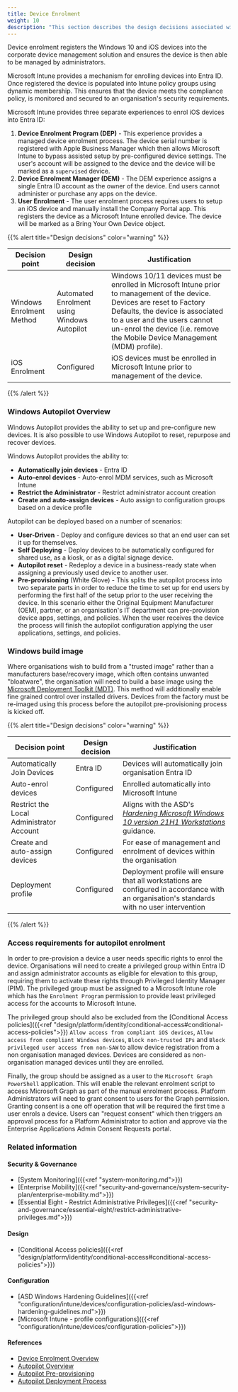 ```yaml
---
title: Device Enrolment
weight: 10
description: "This section describes the design decisions associated with Device Enrolment for system(s) built using ASD's Blueprint for Secure Cloud."
---
```


Device enrolment registers the Windows 10 and iOS devices into the corporate device management solution and ensures the device is then able to be managed by administrators.

Microsoft Intune provides a mechanism for enrolling devices into Entra ID. Once registered the device is populated into Intune policy groups using dynamic membership. This ensures that the device meets the compliance policy, is monitored and secured to an organisation's security requirements.

Microsoft Intune provides three separate experiences to enrol iOS devices into Entra ID:

1. **Device Enrolment Program (DEP)** - This experience provides a managed device enrolment process. The device serial number is registered with Apple Business Manager which then allows Microsoft Intune to bypass assisted setup by pre-configured device settings. The user's account will be assigned to the device and the device will be marked as a `supervised` device.
2. **Device Enrolment Manager (DEM)** - The DEM experience assigns a single Entra ID account as the owner of the device. End users cannot administer or purchase any apps on the device.
3. **User Enrolment** - The user enrolment process requires users to setup an iOS device and manually install the Company Portal app. This registers the device as a Microsoft Intune enrolled device. The device will be marked as a Bring Your Own Device object.

{{% alert title="Design decisions" color="warning" %}}

| Decision point           | Design decision                             | Justification                                                                                                                                                                                                                                                        |
| ------------------------ | ------------------------------------------- | -------------------------------------------------------------------------------------------------------------------------------------------------------------------------------------------------------------------------------------------------------------------- |
| Windows Enrolment Method | Automated Enrolment using Windows Autopilot | Windows 10/11 devices must be enrolled in Microsoft Intune prior to management of the device. Devices are reset to Factory Defaults, the device is associated to a user and the users cannot un-enrol the device (i.e. remove the Mobile Device Management (MDM) profile). |
| iOS Enrolment            | Configured                                  | iOS devices must be enrolled in Microsoft Intune prior to management of the device.                                                                                                                                                                                  |

{{% /alert %}}

### Windows Autopilot Overview

Windows Autopilot provides the ability to set up and pre-configure new devices. It is also possible to use Windows Autopilot to reset, repurpose and recover devices.

Windows Autopilot provides the ability to:

* **Automatically join devices** - Entra ID
* **Auto-enrol devices** - Auto-enrol MDM services, such as Microsoft Intune
* **Restrict the Administrator** - Restrict administrator account creation
* **Create and auto-assign devices** - Auto assign to configuration groups based on a device profile

Autopilot can be deployed based on a number of scenarios:

* **User-Driven** - Deploy and configure devices so that an end user can set it up for themselves.
* **Self Deploying** - Deploy devices to be automatically configured for shared use, as a kiosk, or as a digital signage device.
* **Autopilot reset** - Redeploy a device in a business-ready state when assigning a previously used device to another user.
* **Pre-provisioning** (White Glove) - This splits the autopilot process into two separate parts in order to reduce the time to set up for end users by performing the first half of the setup prior to the user receiving the device. In this scenario either the Original Equipment Manufacturer (OEM), partner, or an organisation's IT department can pre-provision device apps, settings, and policies. When the user receives the device the process will finish the autopilot configuration applying the user applications, settings, and policies.

### Windows build image

Where organisations wish to build from a "trusted image" rather than a manufacturers base/recovery image, which often contains unwanted "bloatware", the organisation will need to build a base image using the [Microsoft Deployment Toolkit (MDT)](https://learn.microsoft.com/windows/deployment/deploy-windows-mdt/get-started-with-the-microsoft-deployment-toolkit). This method will additionally enable fine grained control over installed drivers. Devices from the factory must be re-imaged using this process before the autopilot pre-provisioning process is kicked off.

{{% alert title="Design decisions" color="warning" %}}

| Decision point                           | Design decision | Justification                                                                                                                                                                                                                                                                                          |
| ---------------------------------------- | --------------- | ------------------------------------------------------------------------------------------------------------------------------------------------------------------------------------------------------------------------------------------------------------------------------------------------------ |
| Automatically Join Devices               | Entra ID        | Devices will automatically join organisation Entra ID                                                                                                                                                                                                                                                  |
| Auto-enrol devices                       | Configured      | Enrolled automatically into Microsoft Intune                                                                                                                                                                                                                                                           |
| Restrict the Local Administrator Account | Configured      | Aligns with the ASD's [*Hardening Microsoft Windows 10 version 21H1 Workstations*](https://www.cyber.gov.au/resources-business-and-government/maintaining-devices-and-systems/system-hardening-and-administration/system-hardening/hardening-microsoft-windows-10-version-21h1-workstations) guidance. |
| Create and auto-assign devices           | Configured      | For ease of management and enrolment of devices within the organisation                                                                                                                                                                                                                               |
| Deployment profile                       | Configured      | Deployment profile will ensure that all workstations are configured in accordance with an organisation's standards with no user intervention                                                                                                                                                            |

{{% /alert %}}

### Access requirements for autopilot enrolment

In order to pre-provision a device a user needs specific rights to enrol the device. Organisations will need to create a privileged group within Entra ID and assign administrator accounts as eligible for elevation to this group, requiring them to activate these rights through Privileged Identity Manager (PIM). The privileged group must be assigned to a Microsoft Intune role which has the `Enrolment Program` permission to provide least privileged access for the accounts to Microsoft Intune.

The privileged group should also be excluded from the [Conditional Access policies]({{<ref "design/platform/identity/conditional-access#conditional-access-policies">}}) `Allow access from compliant iOS devices`, `Allow access from compliant Windows devices`, `Block non-trusted IPs` and `Block privileged user access from non-SAW` to allow device registration from a non organisation managed devices. Devices are considered as non-organisation managed devices until they are enrolled.

Finally, the group should be assigned as a user to the `Microsoft Graph PowerShell` application. This will enable the relevant enrolment script to access Microsoft Graph as part of the manual enrolment process. Platform Administrators will need to grant consent to users for the Graph permission. Granting consent is a one off operation that will be required the first time a user enrols a device. Users can "request consent" which then triggers an approval process for a Platform Administrator to action and approve via the Enterprise Applications Admin Consent Requests portal.

### Related information

#### Security & Governance

* [System Monitoring]({{<ref "system-monitoring.md">}})
* [Enterprise Mobility]({{<ref "security-and-governance/system-security-plan/enterprise-mobility.md">}})
* [Essential Eight - Restrict Administrative Privileges]({{<ref "security-and-governance/essential-eight/restrict-administrative-privileges.md">}})

#### Design

* [Conditional Access policies]({{<ref "design/platform/identity/conditional-access#conditional-access-policies">}})

#### Configuration

* [ASD Windows Hardening Guidelines]({{<ref "configuration/intune/devices/configuration-policies/asd-windows-hardening-guidelines.md">}})
* [Microsoft Intune - profile configurations]({{<ref "configuration/intune/devices/configuration-policies">}})

#### References

* [Device Enrolment Overview](https://docs.microsoft.com/mem/intune/enrollment/device-enrollment)
* [Autopilot Overview](https://docs.microsoft.com/mem/autopilot/windows-autopilot)
* [Autopilot Pre-provisioning](https://docs.microsoft.com/mem/autopilot/pre-provision)
* [Autopilot Deployment Process](https://docs.microsoft.com/mem/autopilot/deployment-process)
